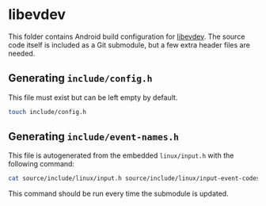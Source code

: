 # libevdev

This folder contains Android build configuration for [libevdev](http://www.freedesktop.org/wiki/Software/libevdev/). The source code itself is included as a Git submodule, but a few extra header files are needed.

## Generating `include/config.h`

This file must exist but can be left empty by default.

```bash
touch include/config.h
```

## Generating `include/event-names.h`

This file is autogenerated from the embedded `linux/input.h` with the following command:

```bash
cat source/include/linux/input.h source/include/linux/input-event-codes.h | python source/libevdev/make-event-names.py > include/event-names.h
```

This command should be run every time the submodule is updated.
